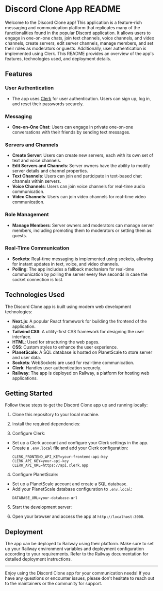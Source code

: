 # Discord Clone App README

Welcome to the Discord Clone app! This application is a feature-rich messaging and communication platform that replicates many of the functionalities found in the popular Discord application. It allows users to engage in one-on-one chats, join text channels, voice channels, and video channels, create servers, edit server channels, manage members, and set their roles as moderators or guests. Additionally, user authentication is implemented using Clerk. This README provides an overview of the app's features, technologies used, and deployment details.

## Features

### User Authentication

- The app uses [Clerk](https://docs.clerk.dev/) for user authentication. Users can sign up, log in, and reset their passwords securely.

### Messaging

- **One-on-One Chat**: Users can engage in private one-on-one conversations with their friends by sending text messages.

### Servers and Channels

- **Create Server**: Users can create new servers, each with its own set of text and voice channels.
- **Edit Servers and Channels**: Server owners have the ability to modify server details and channel properties.
- **Text Channels**: Users can join and participate in text-based chat channels within servers.
- **Voice Channels**: Users can join voice channels for real-time audio communication.
- **Video Channels**: Users can join video channels for real-time video communication.

### Role Management

- **Manage Members**: Server owners and moderators can manage server members, including promoting them to moderators or setting them as guests.

### Real-Time Communication

- **Sockets**: Real-time messaging is implemented using sockets, allowing for instant updates in text, voice, and video channels.
- **Polling**: The app includes a fallback mechanism for real-time communication by polling the server every few seconds in case the socket connection is lost.

## Technologies Used

The Discord Clone app is built using modern web development technologies:

- **Next.js**: A popular React framework for building the frontend of the application.
- **Tailwind CSS**: A utility-first CSS framework for designing the user interface.
- **HTML**: Used for structuring the web pages.
- **CSS**: Custom styles to enhance the user experience.
- **PlanetScale**: A SQL database is hosted on PlanetScale to store server and user data.
- **Sockets**: WebSockets are used for real-time communication.
- **Clerk**: Handles user authentication securely.
- **Railway**: The app is deployed on Railway, a platform for hosting web applications.

## Getting Started

Follow these steps to get the Discord Clone app up and running locally:

1. Clone this repository to your local machine.

2. Install the required dependencies:

3. Configure Clerk:
- Set up a Clerk account and configure your Clerk settings in the app.
- Create a `.env.local` file and add your Clerk configuration:
  ```
  CLERK_FRONTEND_API_KEY=your-frontend-api-key
  CLERK_API_KEY=your-api-key
  CLERK_API_URL=https://api.clerk.app
  ```

4. Configure PlanetScale:
- Set up a PlanetScale account and create a SQL database.
- Add your PlanetScale database configuration to `.env.local`:
  ```
  DATABASE_URL=your-database-url
  ```

5. Start the development server:

6. Open your browser and access the app at `http://localhost:3000`.

## Deployment

The app can be deployed to Railway using their platform. Make sure to set up your Railway environment variables and deployment configuration according to your requirements. Refer to the Railway documentation for detailed deployment instructions.


---

Enjoy using the Discord Clone app for your communication needs! If you have any questions or encounter issues, please don't hesitate to reach out to the maintainers or the community for support.
